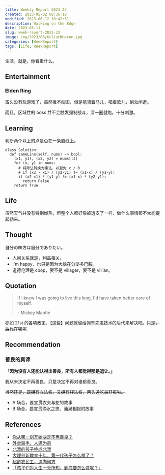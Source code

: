 ```yaml
---
title: Weekly Report 2023.23
created: 2023-05-02 08:36:10
modified: 2023-06-12 10:42:51
description: Walking on the Edge
date: 2023-06-11
slug: week-report-2023-23
image: img/2023/06/GoliathHeron.jpg
categories: [WeekReport]
tags: [Life, WeekReport]
---
```


生活，就是，你看重什么。

## Entertainment

### Elden Ring

蛮久没有玩游戏了，虽然推不动图，但是能骑着马儿，唱着歌儿，到处闲逛。

而且，区域性的 boss 并不会触发强制战斗，溜一圈就跑，十分刺激。

## Learning

判断两个以上的点是否在一条直线上。

```py3
class Solution:
  def sameLine(self, nums) -> bool:
    (x1, y1), (x2, y2) = nums[:2]
    for (x, y) in nums:
      # 将除法转换为乘法，以避免 x / 0
      # if (x2 - x1) / (y2-y1) != (x1-x) / (y1-y):
      if (x2-x1) * (y1-y) != (x1-x) * (y2-y1):
        return False
    return True
```

## Life

虽然天气并没有特别燥热，但整个人都好像被透支了一样，做什么事情都不太能提起劲来。

## Thought

自分の味方は自分でありたい。

- 人间关系就是，利益相关。
- I'm happy，也只是因为大脑在分泌多巴胺。
- 道德伦理是 coop，要不是 villager，要不是 villian。

## Quotation

> If I knew I was going to live this long, I'd have taken better care of myself.
>
> \- Mickey Mantle

亦如 21st 的各项政策，【这些】问题就留给拥有先进技术的后代来解决吧。~~只是，后代在哪呢~~

## Recommendation

### 善良的真谛

**「因为没有人还能认得出善良，所有人都觉得那是退让。」**

我从未决定不再善良，只是决定不再对谁都善良。

~~当然还是，既拥有立法权，又拥有释法权，两头通吃最舒服啦。~~

- A 场合，要宣贯农夫与蛇的故事
- B 场合，要宣贯滴水之恩、涌泉相报的故事

## References

- [你从哪一刻开始决定不再善良？](https://mp.weixin.qq.com/s/15CCWqEtK-QImhysGwndwQ)
- [外卖骑手，人满为患](https://mp.weixin.qq.com/s/A_KZTj3P938heVvwW-X9Fw)
- [北漂的孩子终成北漂](https://www.bilibili.com/video/BV1JN411o7H5)
- [大理创新教育十年，第一代孩子怎么样了？](https://mp.weixin.qq.com/s/gIfT-0TKLrYbdSCG4S0log)
- [超龄农民工，漂向何方](https://mp.weixin.qq.com/s/Z-CKMLL2oZe8-cBQ9a3p6g)
- [「孩子们对人生一无所知，到底要怎么做呢？」](https://mp.weixin.qq.com/s/bpWw1CEFpw3u-OHq108UPQ)
